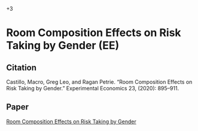 +3

# Room Composition Effects on Risk Taking by Gender (EE)

## Citation 

Castillo, Macro, Greg Leo, and Ragan Petrie. “Room Composition Effects on Risk Taking by Gender.” Experimental Economics 23, (2020): 895–911.


## Paper

[Room Composition Effects on Risk Taking by Gender](<https://link.springer.com/article/10.1007/s10683-019-09635-w>)

